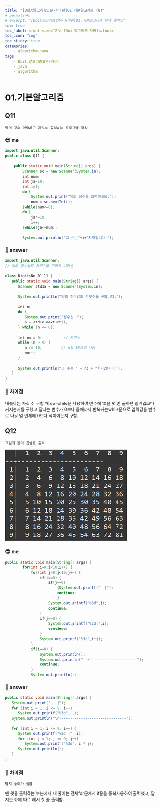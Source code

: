 ```yaml
---
title: "[Doit알고리즘입문-자바편]01.기본알고리즘 (Q)"
# permalink:
# excerpt: "[Doit알고리즘입문-자바편]01.기본알고리즘 문제 풀이및"
toc: true
toc_label: <font size="2"> [Doit알고리즘-자바]</font>
toc_icon: "cog"
toc_sticky: true
categories:
    - algorithm-java
tags:
    - Doit 알고리즘입문(자바)
    - java
    - algorithm
---
```

# 01.기본알고리즘

## Q11
`양의 정수 입력하고 자릿수 출력하는 프로그램 작성`

### 😎 me

```java
import java.util.Scanner;   
public class Q11 {

	public static void main(String[] args) {
		Scanner sc = new Scanner(System.in);
		int num;
		int ja=10;
		int i=1;
		do {
			System.out.print("양의 정수를 입력하세요:");
			num = sc.nextInt();			
		}while(num<=0);
		do {
			ja*=10;
			i++;
		}while(ja<=num);
		
		System.out.println("그 수는"+i+"자리입니다.");

```

### 📝 answer

```java
import java.util.Scanner;
// 양의 정수값의 자릿수를 구하여 나타냄

class DigitsNo_01_11 {
   public static void main(String[] args) {
      Scanner stdIn = new Scanner(System.in);

      System.out.println("양의 정수값의 자릿수를 구합니다.");

      int n;
      do {
         System.out.print("정수값：");
         n = stdIn.nextInt();
      } while (n <= 0);

      int no = 0;          // 자릿수
      while (n > 0) {
         n /= 10;         // n을 10으로 나눔
         no++;
      }

      System.out.println("그 수는 " + no + "자리입니다.");
   }
}

```

### 💬 차이점
내풀이는 자릿 수 구할 때 do-while문 사용하여 변수에 10을 몇 번 곱하면 입력값보다 커지는지를 구했고 답지는 변수가 0보다 클때까지 반복하는while문으로 입력값을 변수로 나눠 몇 번째에 0보다 작아지는지 구함.

## Q12
`그림과 같이 곱셈표 출력`

![image](/assets/images/doit_java_01_Q12.PNG)

### 😎 me

```java
public static void main(String[] args) {
		for(int i=0;i<10;i++) {
			for(int j=0;j<10;j++) {
				if(i==0) {
					if(j==0)
						{System.out.printf("  |");
						continue;
						}
					System.out.printf("%3d",j);
					continue;
				}
				if(j==0) {
					System.out.printf("%2d|",i);
					continue;
				}
				System.out.printf("%3d",i*j);
			}
			if(i==0) {
				System.out.println();
				System.out.println("--+----------------------");
				continue;
			}
			System.out.println();

```

### 📝 answer

```java
public static void main(String[] args) {
   System.out.print("   |");
   for (int i = 1; i <= 9; i++)
      System.out.printf("%3d", i);
   System.out.println("\n---+---------------------------");

   for (int i = 1; i <= 9; i++) {
      System.out.printf("%2d |", i);
      for (int j = 1; j <= 9; j++)
         System.out.printf("%3d", i * j);
      System.out.println();
   }
}

```

### 💬 차이점 
`답지 풀이가 깔끔`

맨 윗줄 출력하는 부분에서 내 풀이는 전체for문에서 if문을 중복사용하여 출력했고, 답지는 아예 따로 빼서 첫 줄 출력함.

